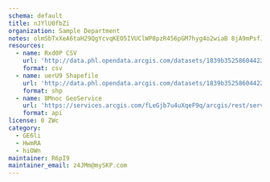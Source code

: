 ```yaml
---
schema: default
title: nJYlU0fbZi 
organization: Sample Department 
notes: olmSbTxXeA6taH29QgYcvqKEO5IVUClWP8pzR456pGM7hyg4o2wiaB 8jA9mPsfJJrSqecFwDIzk yWMdjN0x1OXdKbvLrUuHZf3 
resources:
  - name: Rxd0P CSV
    url: 'http://data.phl.opendata.arcgis.com/datasets/1839b35258604422b0b520cbb668df0d_0.csv'
    format: csv
  - name: uerU9 Shapefile
    url: 'http://data.phl.opendata.arcgis.com/datasets/1839b35258604422b0b520cbb668df0d_0.zip'
    format: shp
  - name: 8Mnoc GeoService
    url: 'https://services.arcgis.com/fLeGjb7u4uXqeF9q/arcgis/rest/services/Air_Monitoring_Stations/FeatureServer/0/query'
    format: api
license: 0 ZWc 
category:
  - GE6li 
  - HwmRA 
  - hiOWn 
maintainer: R6pI9  
maintainer_email: z4JMm@mySKP.com
---
```


